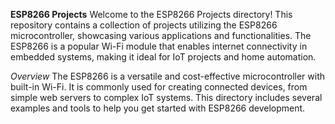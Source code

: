 **ESP8266 Projects**
Welcome to the ESP8266 Projects directory! This repository contains a collection of projects utilizing the ESP8266 microcontroller, showcasing various applications and functionalities. The ESP8266 is a popular Wi-Fi module that enables internet connectivity in embedded systems, making it ideal for IoT projects and home automation.

*Overview*
The ESP8266 is a versatile and cost-effective microcontroller with built-in Wi-Fi. It is commonly used for creating connected devices, from simple web servers to complex IoT systems. This directory includes several examples and tools to help you get started with ESP8266 development.
